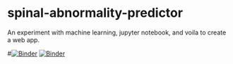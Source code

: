 # spinal-abnormality-predictor
An experiment with machine learning, jupyter notebook, and voila to create a web app.

#[![Binder](https://mybinder.org/badge_logo.svg)](https://mybinder.org/v2/gh/mchrysl/spinal-abnormality-predictor.git/main)
[![Binder](https://mybinder.org/badge_logo.svg)](https://mybinder.org/v2/gh/mchrysl/spinal-abnormality-predictor/d01ca8d1a9d56cb1d70103b15421574fa0c22d5d?urlpath=lab%2Ftree%2FSpinalAbnormalitiesPredictor.ipynb)
